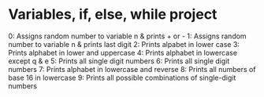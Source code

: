 # Variables, if, else, while project
0: Assigns random number to variable n & prints + or -
1: Assigns random number to variable n & prints last digit
2: Prints alpabet in lower case
3: Prints alphabet in lower and uppercase
4: Prints alphabet in lowercase except q & e
5: Prints all single digit numbers
6: Prints all single digit numbers
7: Prints alphabet in lowercase and reverse
8: Prints all numbers of base 16 in lowercase
9: Prints all possible combinations of single-digit numbers